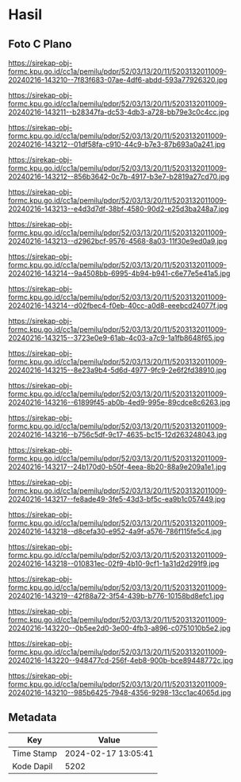 # Hasil

## Foto C Plano

https://sirekap-obj-formc.kpu.go.id/cc1a/pemilu/pdpr/52/03/13/20/11/5203132011009-20240216-143210--7f83f683-07ae-4df6-abdd-593a77926320.jpg

https://sirekap-obj-formc.kpu.go.id/cc1a/pemilu/pdpr/52/03/13/20/11/5203132011009-20240216-143211--b28347fa-dc53-4db3-a728-bb79e3c0c4cc.jpg

https://sirekap-obj-formc.kpu.go.id/cc1a/pemilu/pdpr/52/03/13/20/11/5203132011009-20240216-143212--01df58fa-c910-44c9-b7e3-87b693a0a241.jpg

https://sirekap-obj-formc.kpu.go.id/cc1a/pemilu/pdpr/52/03/13/20/11/5203132011009-20240216-143212--856b3642-0c7b-4917-b3e7-b2819a27cd70.jpg

https://sirekap-obj-formc.kpu.go.id/cc1a/pemilu/pdpr/52/03/13/20/11/5203132011009-20240216-143213--e4d3d7df-38bf-4580-90d2-e25d3ba248a7.jpg

https://sirekap-obj-formc.kpu.go.id/cc1a/pemilu/pdpr/52/03/13/20/11/5203132011009-20240216-143213--d2962bcf-9576-4568-8a03-11f30e9ed0a9.jpg

https://sirekap-obj-formc.kpu.go.id/cc1a/pemilu/pdpr/52/03/13/20/11/5203132011009-20240216-143214--9a4508bb-6995-4b94-b941-c6e77e5e41a5.jpg

https://sirekap-obj-formc.kpu.go.id/cc1a/pemilu/pdpr/52/03/13/20/11/5203132011009-20240216-143214--d02fbec4-f0eb-40cc-a0d8-eeebcd24077f.jpg

https://sirekap-obj-formc.kpu.go.id/cc1a/pemilu/pdpr/52/03/13/20/11/5203132011009-20240216-143215--3723e0e9-61ab-4c03-a7c9-1a1fb8648f65.jpg

https://sirekap-obj-formc.kpu.go.id/cc1a/pemilu/pdpr/52/03/13/20/11/5203132011009-20240216-143215--8e23a9b4-5d6d-4977-9fc9-2e6f2fd38910.jpg

https://sirekap-obj-formc.kpu.go.id/cc1a/pemilu/pdpr/52/03/13/20/11/5203132011009-20240216-143216--61899f45-ab0b-4ed9-995e-89cdce8c6263.jpg

https://sirekap-obj-formc.kpu.go.id/cc1a/pemilu/pdpr/52/03/13/20/11/5203132011009-20240216-143216--b756c5df-9c17-4635-bc15-12d263248043.jpg

https://sirekap-obj-formc.kpu.go.id/cc1a/pemilu/pdpr/52/03/13/20/11/5203132011009-20240216-143217--24b170d0-b50f-4eea-8b20-88a9e209a1e1.jpg

https://sirekap-obj-formc.kpu.go.id/cc1a/pemilu/pdpr/52/03/13/20/11/5203132011009-20240216-143217--fe8ade49-3fe5-43d3-bf5c-ea9b1c057449.jpg

https://sirekap-obj-formc.kpu.go.id/cc1a/pemilu/pdpr/52/03/13/20/11/5203132011009-20240216-143218--d8cefa30-e952-4a9f-a576-786f115fe5c4.jpg

https://sirekap-obj-formc.kpu.go.id/cc1a/pemilu/pdpr/52/03/13/20/11/5203132011009-20240216-143218--010831ec-02f9-4b10-9cf1-1a31d2d291f9.jpg

https://sirekap-obj-formc.kpu.go.id/cc1a/pemilu/pdpr/52/03/13/20/11/5203132011009-20240216-143219--42f88a72-3f54-439b-b776-10158bd8efc1.jpg

https://sirekap-obj-formc.kpu.go.id/cc1a/pemilu/pdpr/52/03/13/20/11/5203132011009-20240216-143220--0b5ee2d0-3e00-4fb3-a896-c0751010b5e2.jpg

https://sirekap-obj-formc.kpu.go.id/cc1a/pemilu/pdpr/52/03/13/20/11/5203132011009-20240216-143220--948477cd-256f-4eb8-900b-bce89448772c.jpg

https://sirekap-obj-formc.kpu.go.id/cc1a/pemilu/pdpr/52/03/13/20/11/5203132011009-20240216-143210--985b6425-7948-4356-9298-13cc1ac4065d.jpg


## Metadata

| Key        | Value               |
| ---------- | ------------------- |
| Time Stamp | 2024-02-17 13:05:41 |
| Kode Dapil | 5202                |



